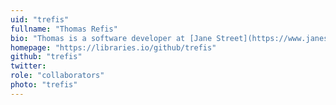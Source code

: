 ```yaml
---
uid: "trefis"
fullname: "Thomas Refis"
bio: "Thomas is a software developer at [Jane Street](https://www.janestreet.com/)."
homepage: "https://libraries.io/github/trefis"
github: "trefis"
twitter:
role: "collaborators"
photo: "trefis"
---
```


